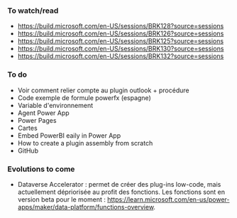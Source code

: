 ### To watch/read
- https://build.microsoft.com/en-US/sessions/BRK128?source=sessions
- https://build.microsoft.com/en-US/sessions/BRK126?source=sessions
- https://build.microsoft.com/en-US/sessions/BRK125?source=sessions
- https://build.microsoft.com/en-US/sessions/BRK130?source=sessions
- https://build.microsoft.com/en-US/sessions/BRK132?source=sessions

### To do
- Voir comment relier compte au plugin outlook + procédure
- Code exemple de formule powerfx (espagne)
- Variable d'environnement
- Agent Power App
- Power Pages
- Cartes
- Embed PowerBI eaily in Power App
- How to create a plugin assembly from scratch
- GitHub


### Evolutions to come
- Dataverse Accelerator : permet de créer des plug-ins low-code, mais actuellement dépriorisée au profit des fonctions. Les fonctions sont en version beta pour le moment : https://learn.microsoft.com/en-us/power-apps/maker/data-platform/functions-overview.

